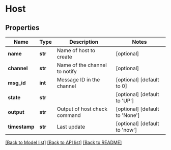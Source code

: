 # Host

## Properties
Name | Type | Description | Notes
------------ | ------------- | ------------- | -------------
**name** | **str** | Name of host to create | [optional] 
**channel** | **str** | Name of the channel to notify | [optional] 
**msg_id** | **int** | Message ID in the channel | [optional] [default to 0]
**state** | **str** |  | [optional] [default to 'UP']
**output** | **str** | Output of host check command | [optional] [default to 'None']
**timestamp** | **str** | Last update | [optional] [default to 'now']

[[Back to Model list]](../README.md#documentation-for-models) [[Back to API list]](../README.md#documentation-for-api-endpoints) [[Back to README]](../README.md)

